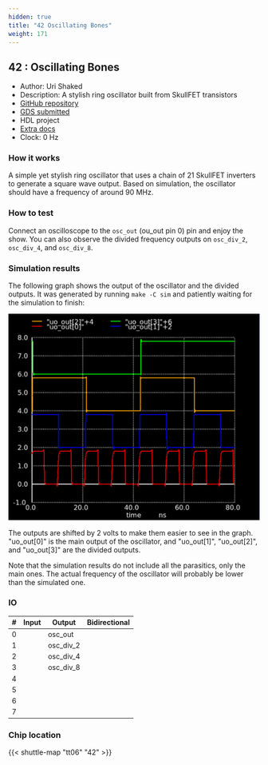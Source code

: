 ```yaml
---
hidden: true
title: "42 Oscillating Bones"
weight: 171
---
```


## 42 : Oscillating Bones

* Author: Uri Shaked
* Description: A stylish ring oscillator built from SkullFET transistors
* [GitHub repository](https://github.com/urish/tt06-oscillating-bones)
* [GDS submitted](https://github.com/urish/tt06-oscillating-bones/actions/runs/8711104507)
* HDL project
* [Extra docs]()
* Clock: 0 Hz

<!---

This file is used to generate your project datasheet. Please fill in the information below and delete any unused
sections.

You can also include images in this folder and reference them in the markdown. Each image must be less than
512 kb in size, and the combined size of all images must be less than 1 MB.
-->


### How it works

A simple yet stylish ring oscillator that uses a chain of 21 SkullFET inverters to generate a square wave output. Based on simulation, the oscillator should have a frequency of around 90 MHz.

### How to test

Connect an oscilloscope to the `osc_out` (ou_out pin 0) pin and enjoy the show. You can also observe the divided frequency outputs on `osc_div_2`, `osc_div_4`, and `osc_div_8`.

### Simulation results

The following graph shows the output of the oscillator and the divided outputs. It was generated by running `make -C sim` and patiently waiting for the simulation to finish:

![Simulation results](images/sim.png)

The outputs are shifted by 2 volts to make them easier to see in the graph. "uo_out[0]" is the main output of the oscillator, and "uo_out[1]", "uo_out[2]", and "uo_out[3]" are the divided outputs.

Note that the simulation results do not include all the parasitics, only the main ones. The actual frequency of the oscillator will probably be lower than the simulated one.


### IO

| #             | Input    | Output   | Bidirectional   |
| ------------- | -------- | -------- | --------------- |
| 0 |   | osc_out  |         |
| 1 |   | osc_div_2  |         |
| 2 |   | osc_div_4  |         |
| 3 |   | osc_div_8  |         |
| 4 |   |   |         |
| 5 |   |   |         |
| 6 |   |   |         |
| 7 |   |   |         |


### Chip location

{{< shuttle-map "tt06" "42" >}}
